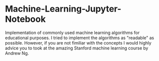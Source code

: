 # Machine-Learning-Jupyter-Notebook
Implementation of commonly used machine learning algorithms for educational purposes. I tried to implement the algorithms as "readable" as possible. However, if you are not fimiliar with the concepts I would highly advice you to took at the amazing Stanford machine learning course by Andrew Ng.


